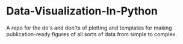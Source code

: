 # Data-Visualization-In-Python
 A repo for the do's and don'ts of plotting and templates for making publication-ready figures of all sorts of data from simple to complex.
